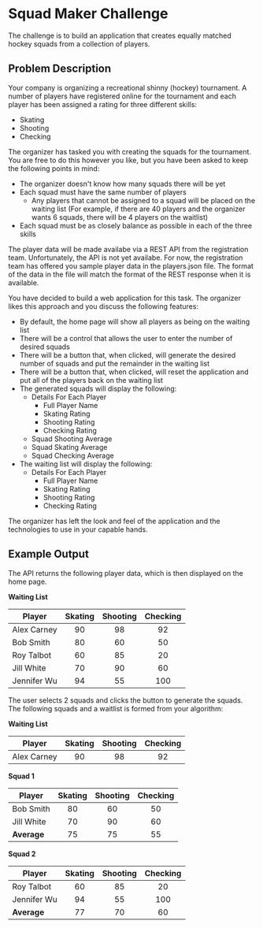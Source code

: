 # Squad Maker Challenge

The challenge is to build an application that creates equally matched hockey squads from a collection of players.

## Problem Description

Your company is organizing a recreational shinny (hockey) tournament. A number of players have registered online for the tournament and each player has been assigned a rating for three different skills:
* Skating
* Shooting
* Checking

The organizer has tasked you with creating the squads for the tournament. You are free to do this however you like, but you have been asked to keep the following points in mind:
* The organizer doesn't know how many squads there will be yet
* Each squad must have the same number of players
  * Any players that cannot be assigned to a squad will be placed on the waiting list (For example, if there are 40 players and the organizer wants 6 squads, there will be 4 players on the waitlist)
* Each squad must be as closely balance as possible in each of the three skills

The player data will be made availabe via a REST API from the registration team. Unfortunately, the API is not yet availabe. For now, the registration team has offered you sample player data in the players.json file. The format of the data in the file will match the format of the REST response when it is available.  

You have decided to build a web application for this task. The organizer likes this approach and you discuss the following features: 
* By default, the home page will show all players as being on the waiting list
* There will be a control that allows the user to enter the number of desired squads
* There will be a button that, when clicked, will generate the desired number of squads and put the remainder in the waiting list
* There will be a button that, when clicked, will reset the application and put all of the players back on the waiting list
* The generated squads will display the following:
  * Details For Each Player
    * Full Player Name
    * Skating Rating
    * Shooting Rating
    * Checking Rating
  * Squad Shooting Average
  * Squad Skating Average
  * Squad Checking Average
* The waiting list will display the following:
  * Details For Each Player
    * Full Player Name
    * Skating Rating
    * Shooting Rating
    * Checking Rating 
  
The organizer has left the look and feel of the application and the technologies to use in your capable hands. 

## Example Output

The API returns the following player data, which is then displayed on the home page. 

**Waiting List**

| Player | Skating | Shooting | Checking |
| --- |:---:| :---:| :---:|
| Alex Carney | 90 | 98 | 92 |
| Bob Smith | 80 | 60 | 50 |
| Roy Talbot | 60 | 85 | 20 | 
| Jill White | 70 | 90 | 60 |
| Jennifer Wu | 94 | 55 | 100 | 
 
The user selects 2 squads and clicks the button to generate the squads. The following squads and a waitlist is formed from your algorithm: 

**Waiting List**

| Player | Skating | Shooting | Checking |
| --- |:---:| :---:| :---:|
| Alex Carney | 90 | 98 | 92 |

**Squad 1**

| Player | Skating | Shooting | Checking |
| --- |:---:| :---:| :---:|
| Bob Smith | 80 | 60 | 50 | 
| Jill White | 70 | 90 | 60  
| **Average** | 75 | 75 | 55 |

**Squad 2**

| Player | Skating | Shooting | Checking |
| --- |:---:| :---:| :---:|
| Roy Talbot | 60 | 85 | 20 | 
| Jennifer Wu | 94 | 55 | 100 | 
| **Average** | 77 | 70 | 60 |



